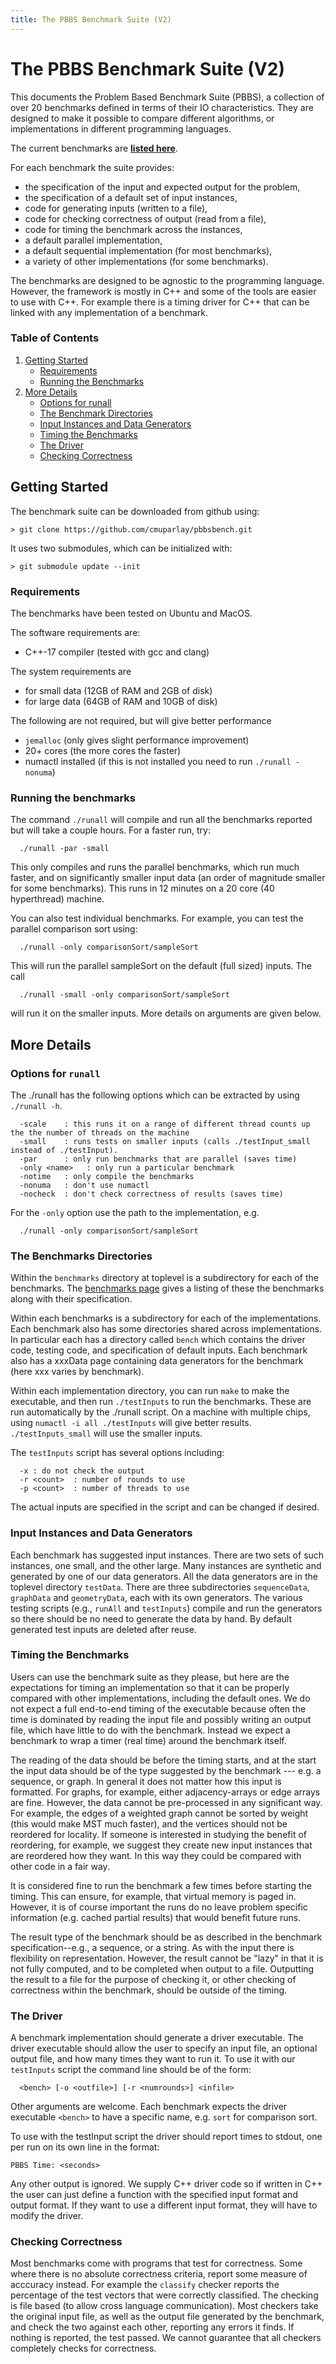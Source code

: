 ```yaml
---
title: The PBBS Benchmark Suite (V2)
---
```


#  The PBBS Benchmark Suite (V2)

This documents the Problem Based Benchmark Suite (PBBS), a collection
of over 20 benchmarks defined in terms of their IO characteristics.
They are designed to make it possible to compare different algorithms,
or implementations in different programming languages.

The current benchmarks are [**listed here**](benchmarks/index.html).

For each benchmark the suite provides:

- the specification of the input and expected output for the problem,
- the specification of a default set of input instances,
- code for generating inputs (written to a file),
- code for checking correctness of output (read from a file),
- code for timing the benchmark across the instances,
- a default parallel implementation,
- a default sequential implementation (for most benchmarks),
- a variety of other implementations (for some benchmarks).

The benchmarks are designed to be agnostic to the programming
language.  However, the framework is mostly in C++ and some of the
tools are easier to use with C++.  For example there is a timing
driver for C++ that can be linked with any implementation of a
benchmark.

### Table of Contents

1. [Getting Started](#getting-started)
   - [Requirements](#requirements)
   - [Running the Benchmarks](#running-the-benchmarks)
2. [More Details](#more-details)
   - [Options for runall](#options-for-runall)
   - [The Benchmark Directories](#the-benchmark-directories)
   - [Input Instances and Data Generators](#input-instances-and-data-generators)
   - [Timing the Benchmarks](#timing-the-benchmarks)
   - [The Driver](#the-driver)
   - [Checking Correctness](#checking-correctness)
   
## Getting Started

The benchmark suite can be downloaded from github using:

```
> git clone https://github.com/cmuparlay/pbbsbench.git
```

It uses two submodules, which can be initialized with:

```
> git submodule update --init
```

### Requirements

The benchmarks have been tested on Ubuntu and MacOS.

The software requirements are:

- C++-17 compiler (tested with gcc and clang)

The system requirements are

- for small data (12GB of RAM and 2GB of disk)
- for large data (64GB of RAM and 10GB of disk)

The following are not required, but will give better performance

- `jemalloc`  (only gives slight performance improvement)
- 20+ cores (the more cores the faster)
- numactl installed (if this is not installed you need to run `./runall -nonuma`)

### Running the benchmarks

The command `./runall` will compile and run all the benchmarks
reported but will take a couple hours.  For a faster run, try:

```
  ./runall -par -small
```
  
This only compiles and runs the parallel benchmarks, which run much faster, and on
significantly smaller input data (an order of magnitude smaller for some benchmarks).
This runs in 12 minutes on a 20 core (40 hyperthread) machine.

You can also test individual benchmarks.   For example, you can test the
parallel comparison sort using:

```
  ./runall -only comparisonSort/sampleSort
 ```
  
This will run the parallel sampleSort on the default (full sized) inputs.
The call

```
  ./runall -small -only comparisonSort/sampleSort
```
  
will run it on the smaller inputs.  More details on arguments are
given below.

## More Details

### Options for `runall`

The ./runall has the following options which can be extracted by using
`./runall -h`.

```
  -scale    : this runs it on a range of different thread counts up the the number of threads on the machine
  -small    : runs tests on smaller inputs (calls ./testInput_small instead of ./testInput).
  -par      : only run benchmarks that are parallel (saves time)
  -only <name>   : only run a particular benchmark
  -notime   : only compile the benchmarks
  -nonuma   : don't use numactl
  -nocheck  : don't check correctness of results (saves time)
```
  
For the `-only` option use the path to the implementation, e.g.

```
  ./runall -only comparisonSort/sampleSort
```

### The Benchmarks Directories

Within the `benchmarks` directory at toplevel is a subdirectory
for each of the benchmarks.
The [benchmarks page](benchmarks/index.html) gives a listing of these
the benchmarks along with their specification.

Within each benchmarks is a subdirectory for each of the
implementations.  Each benchmark also has some directories shared
across implementations.  In particular each has a directory called
`bench` which contains the driver code, testing code, and
specification of default inputs.  Each benchmark also has a xxxData
page containing data generators for the benchmark (here xxx varies by
benchmark).

Within each implementation directory, you can run `make` to make the
executable, and then run `./testInputs` to run the benchmarks.  These
are run automatically by the ./runall script.  On a machine with
multiple chips, using `numactl -i all ./testInputs` will give better
results.  `./testInputs_small` will use the smaller inputs.

The `testInputs` script has several options including:

```
  -x : do not check the output
  -r <count>  : number of rounds to use
  -p <count>  : number of threads to use
  ```
  
The actual inputs are specified in the script and can be changed if desired.

### Input Instances and Data Generators

Each benchmark has suggested input instances.   There are two sets of
such instances, one small, and the other large.   Many instances are
synthetic and generated by one of our data generators.  All the data
generators are in the toplevel directory `testData`.   There are three
subdirectories `sequenceData`, `graphData` and `geometryData`, each
with its own generators.   The various testing scripts (e.g., `runAll`
and `testInputs`) compile and run the generators so there should be no
need to generate the data by hand.    By default 
generated test inputs are deleted after reuse.

### Timing the Benchmarks

Users can use the benchmark suite as they please, but here are the
expectations for timing an implementation so that it can be properly
compared with other implementations, including the default ones.  We
do not expect a full end-to-end timing of the executable because often
the time is dominated by reading the input file and possibly writing
an output file, which have little to do with the benchmark.  Instead
we expect a benchmark to wrap a timer (real time) around the benchmark
itself.

The reading of the data should be before the timing starts, and at the
start the input data should be of the type suggested by the benchmark
--- e.g. a sequence, or graph.  In general it does not matter how this
input is formatted.  For graphs, for example, either adjacency-arrays
or edge arrays are fine.  However, the data cannot be pre-processed in
any significant way.  For example, the edges of a weighted graph
cannot be sorted by weight (this would make MST much faster), and the
vertices should not be reordered for locality.  If someone is
interested in studying the benefit of reordering, for example, we
suggest they create new input instances that are reordered how they
want.  In this way they could be compared with other code in a fair
way.

It is considered fine to run the benchmark a few times before starting
the timing.  This can ensure, for example, that virtual memory is
paged in.  However, it is of course important the runs do no leave
problem specific information (e.g. cached partial results) that would
benefit future runs.

The result type of the benchmark should be as described in the
benchmark specification--e.g., a sequence, or a string.  As with the
input there is flexibility on representation.  However, the result
cannot be "lazy" in that it is not fully computed, and to be completed
when output to a file.  Outputting the result to a file for the purpose
of checking it, or other checking of correctness within the benchmark,
should be outside of the timing.

### The Driver

A benchmark implementation should generate a driver executable.
The driver executable should allow the user to specify an input file,
an optional output file, and how many times they want to run it.
To use it with our `testInputs` script the command line should be of
the form:

```
  <bench> [-o <outfile>] [-r <numrounds>] <infile>
```

Other arguments are welcome.
Each benchmark expects the driver executable `<bench>` to 
have a specific name, e.g. `sort` for comparison sort.

To use with the testInput script the driver should report times to
stdout, one per run on its own line in the format:

`PBBS Time: <seconds>`

Any other output is ignored. We supply C++ driver code so if written
in C++ the user can just define a function with the specified input
format and output format.  If they want to use a different input
format, they will have to modify the driver.

### Checking Correctness

Most benchmarks come with programs that test for correctness.  Some
where there is no absolute correctness criteria, report some measure
of acccuracy instead.  For example the `classify` checker reports the
percentage of the test vectors that were correctly classified.  The
checking is file based (to allow cross language communication).  Most
checkers take the original input file, as well as the output file
generated by the benchmark, and check the two against each other,
reporting any errors it finds. If nothing is reported, the test passed.
We cannot guarantee that all checkers completely checks for
correctness.
